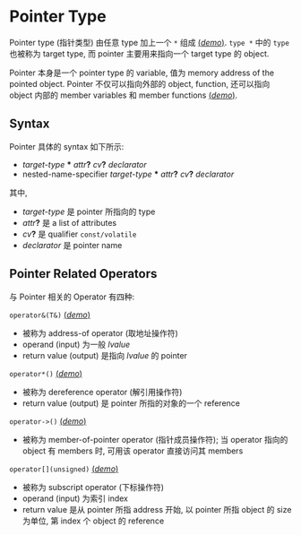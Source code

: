 # Pointer Type

Pointer type (指针类型) 由任意 type 加上一个 `*` 组成
[(*demo*)](psi_element://CompoundTypesPointer_Pointer_Test).
`type *` 中的 `type` 也被称为 target type, 而 pointer 主要用来指向一个 target type 的 object.

Pointer 本身是一个 pointer type 的 variable, 值为 memory address of the pointed object.
Pointer 不仅可以指向外部的 object, function, 还可以指向 object 内部的 member variables 和 member functions
[(*demo*)](psi_element://CompoundTypesPointer_Targets_Test).

## Syntax

Pointer 具体的 syntax 如下所示:

- *target-type* <b>*</b> *attr*<b>?</b> *cv*<b>?</b> *declarator*
- nested-name-specifier *target-type* <b>*</b> *attr*<b>?</b> *cv*<b>?</b> *declarator*

其中, 
- *target-type* 是 pointer 所指向的 type
- *attr*<b>?</b> 是 a list of attributes
- *cv*<b>?</b> 是 qualifier `const/volatile`
- *declarator* 是 pointer name

## Pointer Related Operators

与 Pointer 相关的 Operator 有四种:

`operator&(T&)`
[(*demo*)](psi_element://CompoundTypesPointer_OperatorAddressOf_Test)
- 被称为 address-of operator (取地址操作符)
- operand (input) 为一般 *lvalue*
- return value (output) 是指向 *lvalue* 的 pointer

`operator*()`
[(*demo*)](psi_element://CompoundTypesPointer_OperatorDereference_Test)
- 被称为 dereference operator (解引用操作符)
- return value (output) 是 pointer 所指的对象的一个 reference

`operator->()`
[(*demo*)](psi_element://CompoundTypesPointer_OperatorMemberAccess_Test) 
- 被称为 member-of-pointer operator (指针成员操作符);
  当 operator 指向的 object 有 members 时, 可用该 operator 直接访问其 members

`operator[](unsigned)`
[(*demo*)](psi_element://CompoundTypesPointer_OperatorSubscript_Test)
- 被称为 subscript operator (下标操作符)
- operand (input) 为索引 index
- return value 是从 pointer 所指 address 开始, 以 pointer 所指 object 的 size 为单位, 第 index 个 object 的 reference
